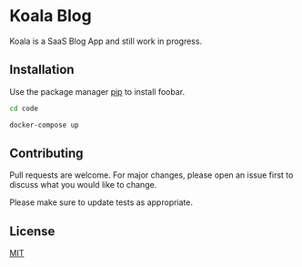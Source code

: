 # Koala Blog

Koala is a SaaS Blog App and still work in progress.

## Installation

Use the package manager [pip](https://pip.pypa.io/en/stable/) to install foobar.

```bash
cd code
```
```bash
docker-compose up
```

## Contributing
Pull requests are welcome. For major changes, please open an issue first to discuss what you would like to change.

Please make sure to update tests as appropriate.

## License
[MIT](https://choosealicense.com/licenses/mit/)
